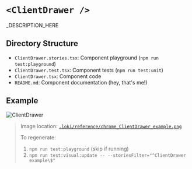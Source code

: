# `<ClientDrawer />`

<ClientDrawer />_DESCRIPTION_HERE

## Directory Structure

- `ClientDrawer.stories.tsx`: Component playground (`npm run test:playground`)
- `ClientDrawer.test.tsx`: Component tests (`npm run test:unit`)
- `ClientDrawer.tsx`: Component code
- `README.md`: Component documentation (hey, that's me!)

## Example

![ClientDrawer](../../../.loki/reference/chrome_ClientDrawer_example.png)

> Image location: [`.loki/reference/chrome_ClientDrawer_example.png`](../../../.loki/reference/chrome_ClientDrawer_example.png)
> 
> To regenerate: 
> 1. `npm run test:playground` (skip if running)
> 1. `npm run test:visual:update -- --storiesFilter="^ClientDrawer example\$"`